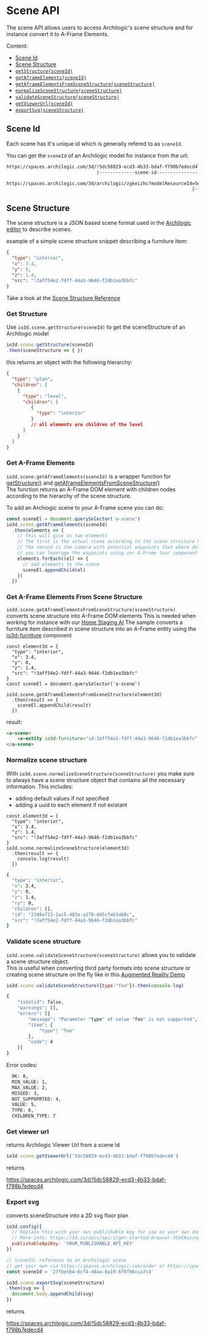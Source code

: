 # Scene API

The scene API allows users to access Archilogic's scene structure and for instance convert it to A-Frame Elements.

Content:
* [Scene Id](#scene-id)
* [Scene Structure](#scene-structure)
* [`getStructure(sceneId)`](#get-structure)
* [`getAframeElements(sceneId)`](#get-a-frame-elements)
* [`getAframeElementsFromSceneStructure(sceneStructure)`](#get-a-frame-elements-from-scene-structure)
* [`normalizeSceneStructure(sceneStructure)`](#normalize-scene-structure)
* [`validateSceneStructure(sceneStructure)`](#validate-scene-structure)
* [`getViewerUrl(sceneId)`](#get-viewer-url)
* [`exportSvg(sceneStructure)`](#export-svg)

## Scene Id

Each scene has it's unique id which is generally refered to as `sceneId`.

You can get the `sceneId` of an Archilogic model for instance from the url:
```bash
https://spaces.archilogic.com/3d/!5dc58829-ecd3-4b33-bdaf-f798b7edecd4`
                                 |-------------scene-id---------------|
```
```bash
https://spaces.archilogic.com/3d/archilogic/zgkeizhc?modelResourceId=5dc58829-ecd3-4b33-bdaf-f798b7edecd4
                                                                    |-------------scene-id---------------|
```
## Scene Structure

The scene structure is a JSON based scene format used in the [Archilogic editor](https://spaces.archilgoc.com/3d) to describe scenes.

example of a simple scene structure snippet describing a furniture item:
```json
{
  "type": "interior",
  "x": 3.4,
  "y": 0,
  "z": 1.4,
  "src": "!3aff54e2-fdff-44a3-9646-f2db1ea3bbfc"
}
```
Take a look at the [Scene Structure Reference](scene-structure-reference.md)


### Get Structure

Use `io3d.scene.getStructure(sceneId)` to get the sceneStructure of an Archilogic model

```js
io3d.scene.getStructure(sceneId)
.then(sceneStructure => { })
```

this returns an object with the following hierarchy:
```json
{
  "type": "plan",
  "children": [
    {
      "type": "level",
      "children": [
         {
           "type": "interior"
         }
         // all elements are children of the level
      ]
    }
  ]
}
```

### Get A-Frame Elements

`io3d.scene.getAframeElements(sceneId)` is a wrapper function for [getStructure()](#get-structure) and [getAframeElementsFromSceneStructure()](#get-a-frame-elements-from-scene-structure)<br>
The function returns an A-Frame DOM element with children nodes according to the hierarchy of the scene structure.

To add an Archiogic scene to your A-Frame scene you can do:
```js
const sceneEl = document.querySelector('a-scene')
io3d.scene.getAframeElements(sceneId)
  .then(elements => {
    // this will give us two elements
    // The first is the actual scene according to the scene structure hierarchy
    // The second is the camera with potential waypoints that where defined in the scene structure
    // you can leverage the waypoints using our A-Frame tour component
    elements.forEach((el) => {
      // add elements to the scene
      sceneEl.appendChild(el)
    })
  })
```

### Get A-Frame Elements From Scene Structure

`io3d.scene.getAframeElementsFromSceneStructure(sceneStructure)` converts scene structure into A-Frame DOM elements
This is needed when working for instance with our [Home Staging AI](home-staging-ai.md)
The sample converts a furniture item described in scene structure into an A-Frame entity using the [io3d-furniture](aframe-components.html#io3d-furniture) component
```
const element3d = {
  "type": "interior",
  "x": 3.4,
  "y": 0,
  "z": 1.4,
  "src": "!3aff54e2-fdff-44a3-9646-f2db1ea3bbfc"
}
const sceneEl = document.querySelector('a-scene')

io3d.scene.getAframeElementsFromSceneStructure(element3d)
  .then(result => {
    sceneEl.appendChild(result)
  })
```
result:
```html
<a-scene>
    <a-entity io3d-furniture="id:3aff54e2-fdff-44a3-9646-f2db1ea3bbfc" position="3.4 0 1.4"></a-entity>
</a-scene>
```

### Normalize scene structure

With `io3d.scene.normalizeSceneStructure(sceneStructure)` you make sure to always have a scene structure object that contains all the necessary information.
This includes:
* adding default values if not specified
* adding a uuid to each element if not existant

```
const element3d = {
  "type": "interior",
  "x": 3.4,
  "z": 1.4,
  "src": "!3aff54e2-fdff-44a3-9646-f2db1ea3bbfc"
}
io3d.scene.normalizeSceneStructure(element3d)
  .then(result => {
    console.log(result)
  })
```
```bash
{
  "type": "interior",
  "x": 3.4,
  "y": 0,
  "z": 1.4,
  "ry": 0,
  "children": [],
  "id": "2140a713-2ac5-483a-a278-d45cfab1d68c",
  "src": "!3aff54e2-fdff-44a3-9646-f2db1ea3bbfc"
}
```

### Validate scene structure

`io3d.scene.validateSceneStructure(sceneStructure)` allows you to validate a scene structure object.<br>
This is useful when converting third party formats into scene structure or creating scene structure on the fly like in this [Augmented Reality Demo](https://github.com/archilogic-com/3dio-js/tree/master/examples-browser/staging/stage-room-ar)

```js
io3d.scene.validateSceneStructure({type:"foo"}).then(console.log)
```
```bash
{
	"isValid": false,
	"warnings": [],
	"errors": [{
		"message": "Parameter "type" of value "foo" is not supported",
		"item": {
			"type": "foo"
		},
		"code": 4
	}]
}
```
Error codes:
```bash
  OK: 0,
  MIN_VALUE: 1,
  MAX_VALUE: 2,
  MISSED: 3,
  NOT_SUPPOPRTED: 4,
  VALUE: 5,
  TYPE: 6,
  CHILDREN_TYPE: 7
```

### Get viewer url

returns Archilogic Viewer Url from a scene Id
```js
io3d.scene.getViewerUrl('5dc58829-ecd3-4b33-bdaf-f798b7edecd4')
```
returns

https://spaces.archilogic.com/3d/!5dc58829-ecd3-4b33-bdaf-f798b7edecd4

### Export svg

converts sceneStructure into a 2D svg floor plan
```javascript
io3d.config({
  // Replace this with your own publishable key for use on your own domain
  // More info: https://3d.io/docs/api/1/get-started-browser.html#using-publishable-api-keys
  publishableApiKey: 'YOUR_PUBLISHABLE_API_KEY'
})

// sceneId: reference to an Archilogic scene
// get your own via https://spaces.archilogic.com/order or https://spaces.archilogic.com/3d
const sceneId = '27fbe564-6cf4-48aa-8a19-6f0fb6cca7c4'

io3d.scene.exportSvg(sceneStructure)
.then(svg => {
  document.body.appendChild(svg)
})
```
returns

https://spaces.archilogic.com/3d/!5dc58829-ecd3-4b33-bdaf-f798b7edecd4

